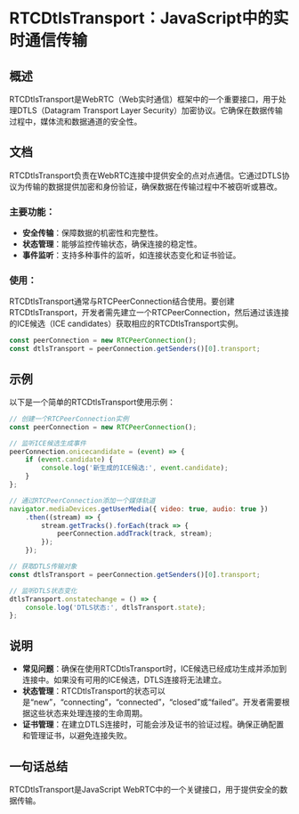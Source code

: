 <!--
Meta Description: # RTCDtlsTransport：JavaScript中的实时通信传输 ## 概述 RTCDtlsTransport是WebRTC（Web实时通信）框架中的一个重要接口，用于处理DTLS（Datagram Transport Layer Security）加密协议。它确保在数据传输过程中，媒体流...
Meta Keywords: peerconnection, const, dtlstransport, transport, new
-->

# RTCDtlsTransport：JavaScript中的实时通信传输

## 概述
RTCDtlsTransport是WebRTC（Web实时通信）框架中的一个重要接口，用于处理DTLS（Datagram Transport Layer Security）加密协议。它确保在数据传输过程中，媒体流和数据通道的安全性。

## 文档
RTCDtlsTransport负责在WebRTC连接中提供安全的点对点通信。它通过DTLS协议为传输的数据提供加密和身份验证，确保数据在传输过程中不被窃听或篡改。

### 主要功能：
- **安全传输**：保障数据的机密性和完整性。
- **状态管理**：能够监控传输状态，确保连接的稳定性。
- **事件监听**：支持多种事件的监听，如连接状态变化和证书验证。

### 使用：
RTCDtlsTransport通常与RTCPeerConnection结合使用。要创建RTCDtlsTransport，开发者需先建立一个RTCPeerConnection，然后通过该连接的ICE候选（ICE candidates）获取相应的RTCDtlsTransport实例。

```javascript
const peerConnection = new RTCPeerConnection();
const dtlsTransport = peerConnection.getSenders()[0].transport;
```

## 示例
以下是一个简单的RTCDtlsTransport使用示例：

```javascript
// 创建一个RTCPeerConnection实例
const peerConnection = new RTCPeerConnection();

// 监听ICE候选生成事件
peerConnection.onicecandidate = (event) => {
    if (event.candidate) {
        console.log('新生成的ICE候选:', event.candidate);
    }
};

// 通过RTCPeerConnection添加一个媒体轨道
navigator.mediaDevices.getUserMedia({ video: true, audio: true })
    .then((stream) => {
        stream.getTracks().forEach(track => {
            peerConnection.addTrack(track, stream);
        });
    });

// 获取DTLS传输对象
const dtlsTransport = peerConnection.getSenders()[0].transport;

// 监听DTLS状态变化
dtlsTransport.onstatechange = () => {
    console.log('DTLS状态:', dtlsTransport.state);
};
```

## 说明
- **常见问题**：确保在使用RTCDtlsTransport时，ICE候选已经成功生成并添加到连接中。如果没有可用的ICE候选，DTLS连接将无法建立。
- **状态管理**：RTCDtlsTransport的状态可以是“new”，“connecting”，“connected”，“closed”或“failed”。开发者需要根据这些状态来处理连接的生命周期。
- **证书管理**：在建立DTLS连接时，可能会涉及证书的验证过程。确保正确配置和管理证书，以避免连接失败。

## 一句话总结
RTCDtlsTransport是JavaScript WebRTC中的一个关键接口，用于提供安全的数据传输。